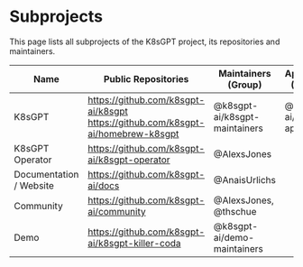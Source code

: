 # Subprojects

This page lists all subprojects of the K8sGPT project, its repositories and maintainers.

| Name                    | Public Repositories                                                                     | Maintainers (Group)           | Approvers (Group)           |
|-------------------------|-----------------------------------------------------------------------------------------|-------------------------------|-----------------------------|
| K8sGPT                  | https://github.com/k8sgpt-ai/k8sgpt <br /> https://github.com/k8sgpt-ai/homebrew-k8sgpt | @k8sgpt-ai/k8sgpt-maintainers | @k8sgpt-ai/k8sgpt-approvers |
| K8sGPT Operator         | https://github.com/k8sgpt-ai/k8sgpt-operator                                            | @AlexsJones                   |                             |
| Documentation / Website | https://github.com/k8sgpt-ai/docs                                                       | @AnaisUrlichs                 |                             |
| Community               | https://github.com/k8sgpt-ai/community                                                  | @AlexsJones, @thschue         |                             |
| Demo                    | https://github.com/k8sgpt-ai/k8sgpt-killer-coda                                         | @k8sgpt-ai/demo-maintainers   |                             |
